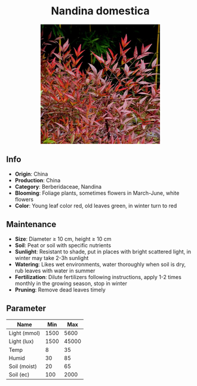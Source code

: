 <h1 align='center'>Nandina domestica</h1>
<p align="center">
    <img 
        align='center'
        width='320'
        src="../images/nandina domestica.png" 
        alt='Nandina domestica' />
</p>

## Info

 - **Origin**: China
 - **Production**: China
 - **Category**: Berberidaceae, Nandina
 - **Blooming**: Foliage plants, sometimes flowers in March-June, white flowers
 - **Color**: Young leaf color red, old leaves green, in winter turn to red

## Maintenance

 - **Size**: Diameter ≥ 10 cm, height ≥ 10 cm
 - **Soil**: Peat or soil with specific nutrients
 - **Sunlight**: Resistant to shade, put in places with bright scattered light, in winter may take 2-3h sunlight
 - **Watering**: Likes wet environments, water thoroughly when soil is dry, rub leaves with water in summer
 - **Fertilization**: Dilute fertilizers following instructions, apply 1-2 times monthly in the growing season, stop in winter
 - **Pruning**: Remove dead leaves timely

## Parameter

| Name         | Min  | Max   |
|--------------|------|-------|
| Light (mmol) | 1500 | 5600  |
| Light (lux)  | 1500 | 45000 |
| Temp         | 8    | 35    |
| Humid        | 30   | 85    |
| Soil (moist) | 20   | 65    |
| Soil (ec)    | 100  | 2000  |
